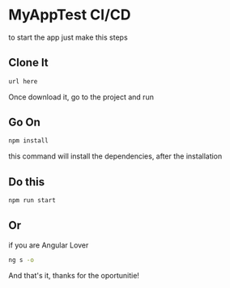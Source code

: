 # MyAppTest CI/CD

to start the app just make this steps

## Clone It
```bash
url here
```
Once download it, go to the project and run

## Go On
```bash
npm install
```

this command will install the dependencies, after the installation

## Do this
```bash
npm run start
```

## Or 
if you are Angular Lover
```bash
ng s -o
```

And that's it, thanks for the oportunitie!
